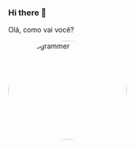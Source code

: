 ### Hi there 👋

Olá, como vai você?

<img src="https://media3.giphy.com/media/qgQUggAC3Pfv687qPC/giphy.webp?cid=6c09b9525ea0a4bd1637a4bc12eb0255fec3de40c661ad6e&rid=giphy.webp&ct=g" alt="I'm Programmer" style="width: 240px; height: 200px; border-radius: 50%;">
